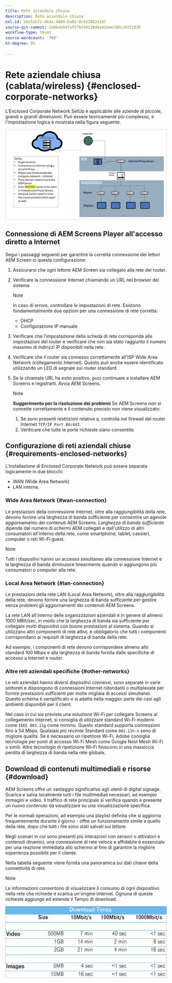 ```yaml
---
title: Rete aziendale chiusa
description: Rete aziendale chiusa
exl-id: b8c52e72-86da-4089-ba02-0c643862419f
source-git-commit: 1e8beb9dfaf579250138d4a41eeec88cc81f2d39
workflow-type: tm+mt
source-wordcount: '703'
ht-degree: 0%

---
```


# Rete aziendale chiusa (cablata/wireless) {#enclosed-corporate-networks}

L&#39;Enclosed Corporate Network SetUp è applicabile alle aziende di piccole, grandi e grandi dimensioni. Può essere teoricamente più complesso, e l&#39;impostazione logica è mostrata nella figura seguente.

![](/help/using/assets/enclosed-network-1.png)


## Connessione di AEM Screens Player all&#39;accesso diretto a Internet

Segui i passaggi seguenti per garantire la corretta connessione dei lettori AEM Screen in questa configurazione:

1. Assicurarsi che ogni lettore AEM Screen sia collegato alla rete dei router.
1. Verificare la connessione Internet chiamando un URL nel browser del sistema.

   >[!NOTE]
   >In caso di errore, controllare le impostazioni di rete. Esistono fondamentalmente due opzioni per una connessione di rete corretta:
   >* DHCP
   >* Configurazione IP manuale

1. Verificare che l&#39;impostazione della scheda di rete corrisponda alle impostazioni del router e verificare che non sia stato raggiunto il numero massimo di indirizzi IP disponibili nella rete.

1. Verificare che il router sia connesso correttamente all&#39;ISP Wide Area Network (collegamento Internet). Questo può anche essere identificato utilizzando un LED di segnale sui router standard.
1. Se la chiamata URL ha esito positivo, puoi continuare a installare AEM Screens e registrarti. Avvia AEM Screens.

   >[!NOTE]
   >**Suggerimento per la risoluzione dei problemi**
   >Se AEM Screens non si connette correttamente e il contenuto previsto non viene visualizzato:
   >
   >1. Se sono presenti restrizioni relative a, controlla nel firewall del router Internet `TCP/IP Port 80/443`.
   >1. Verificare che tutte le porte richieste siano consentite.

## Configurazione di reti aziendali chiuse {#requirements-enclosed-networks}

L&#39;installazione di Enclosed Corporate Network può essere separata logicamente in due blocchi:

* WAN (Wide Area Network)
* LAN interna.

### Wide Area Network {#wan-connection}

Le prestazioni della connessione Internet, oltre alla raggiungibilità della rete, devono fornire una larghezza di banda sufficiente per consentire un agevole aggiornamento dei contenuti AEM Screens.
*Larghezza di banda sufficiente* dipende dal numero di schermi AEM collegati e dall&#39;utilizzo di altri consumatori all&#39;interno della rete, come smartphone, tablet, cassieri, computer o reti Wi-Fi guest.

>[!NOTE]
>
>Tutti i dispositivi hanno un accesso simultaneo alla connessione Internet e la larghezza di banda diminuisce linearmente quando si aggiungono più consumatori o computer alla rete.

### Local Area Network {#lan-connection}

Le prestazioni della rete LAN (Local Area Network), oltre alla raggiungibilità della rete, devono fornire una larghezza di banda sufficiente per gestire senza problemi gli aggiornamenti dei contenuti AEM Screens.

La rete LAN all&#39;interno delle organizzazioni aziendali è in genere di almeno 1000 MBit/sec, in modo che la larghezza di banda sia sufficiente per collegare molti dispositivi con buone prestazioni al sistema. Quando si utilizzano altri componenti di rete attivi, è obbligatorio che tutti i componenti corrispondano ai requisiti di larghezza di banda della rete.

Ad esempio, i componenti di rete devono corrispondere almeno allo standard 100 Mbps e alla larghezza di banda fornita dalle specifiche di accesso a Internet e router.

### Altre reti aziendali specifiche {#other-networks}

Le reti aziendali hanno diversi dispositivi connessi, sono separate in varie sottoreti e dispongono di connessioni Internet ridondanti o multiplexate per fornire prestazioni sufficienti per molte migliaia di accessi simultanei.
Questo schema è semplificato e si adatta nella maggior parte dei casi agli ambienti disponibili per il client.

Nel caso in cui sia prevista una soluzione Wi-Fi per collegare Screens al collegamento Internet, si consiglia di utilizzare standard Wi-Fi moderni come `IEEE 802.11g` come minimo. Questo standard supporta connessioni fino a 54 Mbps. Qualsiasi *più recente* Standard come `802.11h-n` sono di migliore qualità. Se è necessario un ripetitore Wi-Fi, Adobe consiglia tecnologie per punti di accesso Wi-Fi Mesh come Google Nest Mesh Wi-Fi o simili.
Altre tecnologie di ripetizione Wi-Fi finiscono in una massiccia perdita di larghezza di banda nella rete globale.

## Download di contenuti multimediali e risorse {#download}

AEM Screens offre un vantaggio significativo agli utenti di digital signage. Scarica e salva localmente tutti i file multimediali necessari, ad esempio immagini e video. Il traffico di rete principale si verifica quando è presente un nuovo contenuto da visualizzare su una visualizzazione specifica.

Per le normali operazioni, ad esempio una playlist definita che si aggiorna frequentemente durante il giorno - offre un funzionamento simile a quello della rete, dopo che tutti i file sono stati salvati sul lettore.

Negli scenari in cui sono presenti più interazioni con sensori o attivatori e contenuti dinamici, una connessione di rete veloce e affidabile è essenziale per una reazione immediata allo schermo al fine di garantire la migliore esperienza possibile per il cliente.

Nella tabella seguente viene fornita una panoramica sui dati chiave della connettività di rete.

>[!NOTE]
>Le informazioni consentono di visualizzare il consumo di ogni dispositivo nella rete che richiede e scarica un&#39;origine Internet. Ognuna di queste richieste aggiunge ed estende il Tempo di download.

![](/help/using/assets/enclosed-network-download.png)
